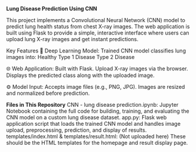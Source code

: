 **Lung Disease Prediction Using CNN**

This project implements a Convolutional Neural Network (CNN) model to predict lung health status from chest X-ray images. The web application is built using Flask to provide a simple, interactive interface where users can upload lung X-ray images and get instant predictions.

Key Features
🧠 Deep Learning Model: Trained CNN model classifies lung images into:
Healthy
Type 1 Disease
Type 2 Disease

🌐 Web Application:
Built with Flask.
Upload X-ray images via the browser.
Displays the predicted class along with the uploaded image.

⚙️ Model Input:
Accepts image files (e.g., PNG, JPG).
Images are resized and normalized before prediction.

**Files in This Repository**
CNN - lung disease prediction.ipynb: Jupyter Notebook containing the full code for building, training, and evaluating the CNN model on a custom lung disease dataset.
app.py: Flask web application script that loads the trained CNN model and handles image upload, preprocessing, prediction, and display of results.
templates/index.html & templates/result.html: (Not uploaded here) These should be the HTML templates for the homepage and result display page.
